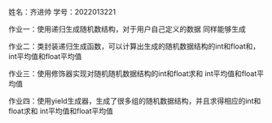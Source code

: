 


姓名：齐进帅
学号：2022013221


作业一：使用递归生成随机数结构，对于用户自己定义的数据 同样能够生成

作业二：类封装递归生成函数，可以计算出生成的随机数据结构的int和float和，int平均值和float平均值

作业三：使用修饰器实现对随机随机数据结构的int和float求和 int平均值和float平均值

作业四：使用yield生成器，生成了很多组的随机数据结构，并且求得相应的int和float求和 int平均值和float平均值